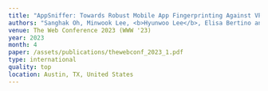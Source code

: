 ```yaml
---
title: "AppSniffer: Towards Robust Mobile App Fingerprinting Against VPN"
authors: "Sanghak Oh, Minwook Lee, <b>Hyunwoo Lee</b>, Elisa Bertino and Hyoungshick Kim"
venue: The Web Conference 2023 (WWW '23)
year: 2023
month: 4
paper: /assets/publications/thewebconf_2023_1.pdf
type: international
quality: top
location: Austin, TX, United States
---
```


